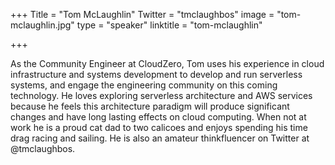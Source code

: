 +++
Title = "Tom McLaughlin"
Twitter = "tmclaughbos"
image = "tom-mclaughlin.jpg"
type = "speaker"
linktitle = "tom-mclaughlin"

+++

As the Community Engineer at CloudZero, Tom uses his experience in cloud infrastructure and systems development to develop and run serverless systems, and engage the engineering community on this coming technology. He loves exploring serverless architecture and AWS services because he feels this architecture paradigm will produce significant changes and have long lasting effects on cloud computing. When not at work he is a proud cat dad to two calicoes and enjoys spending his time drag racing and sailing. He is also an amateur thinkfluencer on Twitter at @tmclaughbos.
